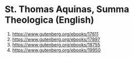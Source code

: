 # St. Thomas Aquinas, Summa Theologica (English)

1. https://www.gutenberg.org/ebooks/17611
2. https://www.gutenberg.org/ebooks/17897
3. https://www.gutenberg.org/ebooks/18755
4. https://www.gutenberg.org/ebooks/19950
